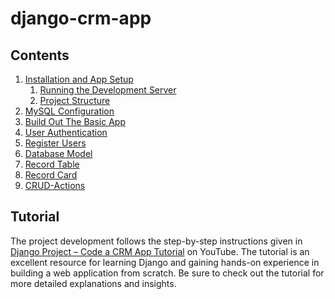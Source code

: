 # django-crm-app

## Contents

1. [Installation and App Setup](docs/installation-and-app-setup.md)
    1. [Running the Development Server]()
    2. [Project Structure](docs/project-structure.md)
2. [MySQL Configuration](docs/mysql-configuration.md)
3. [Build Out The Basic App](docs/build-out-the-basic-app.md)
4. [User Authentication](docs/user-authentication.md)
5. [Register Users](docs/register-users.md)
6. [Database Model](docs/database-model.md)
7. [Record Table](docs/record-table.md)
8. [Record Card](docs/record-card.md)
9. [CRUD-Actions](docs/crud-actions.md)

## Tutorial

The project development follows the step-by-step instructions given
in [Django Project – Code a CRM App Tutorial](https://www.youtube.com/watch?v=t10QcFx7d5k) on YouTube. The tutorial is
an
excellent resource for learning Django and gaining hands-on experience in building a web application from scratch. Be
sure to check out the tutorial for more detailed explanations and insights.
